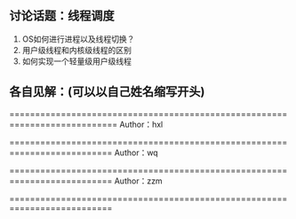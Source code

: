## 讨论话题：线程调度

1. OS如何进行进程以及线程切换？
2. 用户级线程和内核级线程的区别
3. 如何实现一个轻量级用户级线程

## 各自见解：(可以以自己姓名缩写开头)

===========================================================================
      Author：hxl

 ==========================================================================
      Author：wq
      
 ==========================================================================
      Author：zzm
      
 ==========================================================================
